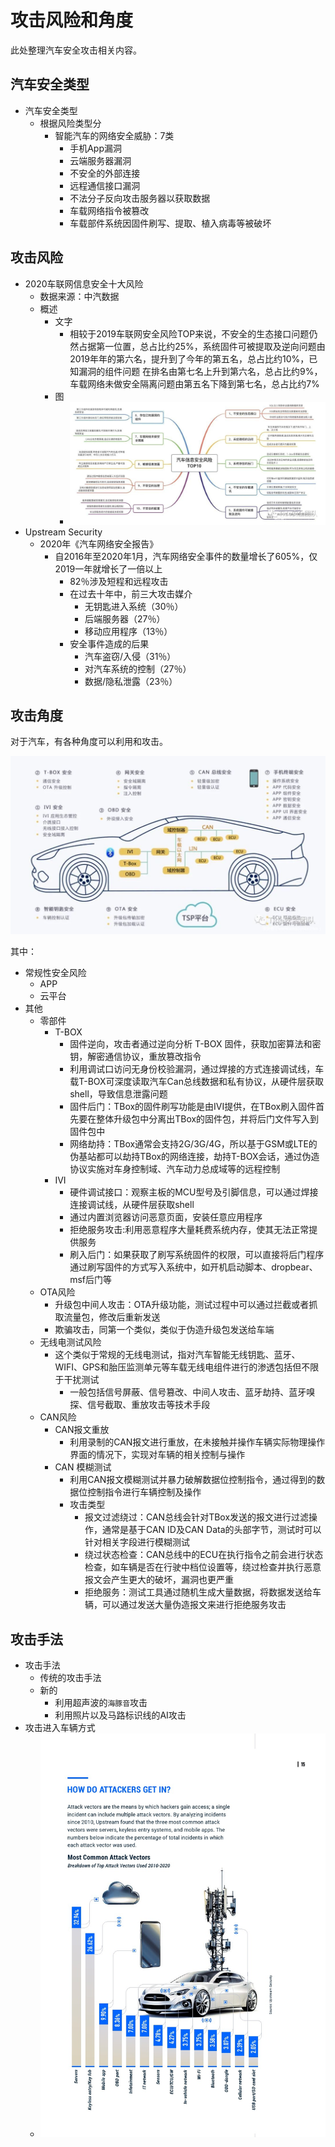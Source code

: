 # 攻击风险和角度

此处整理汽车安全攻击相关内容。

## 汽车安全类型

* 汽车安全类型
  * 根据风险类型分
    * 智能汽车的网络安全威胁：7类
      * 手机App漏洞
      * 云端服务器漏洞
      * 不安全的外部连接
      * 远程通信接口漏洞
      * 不法分子反向攻击服务器以获取数据
      * 车载网络指令被篡改
      * 车载部件系统因固件刷写、提取、植入病毒等被破坏

## 攻击风险

* 2020车联网信息安全十大风险
  * 数据来源：中汽数据
  * 概述
    * 文字
      * 相较于2019车联网安全风险TOP来说，不安全的生态接口问题仍然占据第一位置，总占比约25%，系统固件可被提取及逆向问题由2019年年的第六名，提升到了今年的第五名，总占比约10%，已知漏洞的组件问题  在排名由第七名上升到第六名，总占比约9%，车载网络未做安全隔离问题由第五名下降到第七名，总占比约7%
    * 图
      * ![car_security_risk_top_10](../assets/img/car_security_risk_top_10.jpg)
* Upstream Security
  * 2020年《汽车网络安全报告》
    * 自2016年至2020年1月，汽车网络安全事件的数量增长了605%，仅2019一年就增长了一倍以上
      * 82％涉及短程和远程攻击
      * 在过去十年中，前三大攻击媒介
        * 无钥匙进入系统（30％）
        * 后端服务器（27％）
        * 移动应用程序（13％）
      * 安全事件造成的后果
        * 汽车盗窃/入侵（31％）
        * 对汽车系统的控制（27％）
        * 数据/隐私泄露（23％）

## 攻击角度

对于汽车，有各种角度可以利用和攻击。

![car_attack_entry_aspect](../assets/img/car_attack_entry_aspect.jpg)

其中：

* 常规性安全风险
  * APP
  * 云平台
* 其他
  * 零部件
    * T-BOX
      * 固件逆向，攻击者通过逆向分析 T-BOX 固件，获取加密算法和密钥，解密通信协议，重放篡改指令
      * 利用调试口访问无身份校验漏洞，通过焊接的方式连接调试线，车载T-BOX可深度读取汽车Can总线数据和私有协议，从硬件层获取shell，导致信息泄露问题
      * 固件后门：TBox的固件刷写功能是由IVI提供，在TBox刷入固件首先要在整体升级包中分离出TBox的固件包，并将后门文件写入到固件包中
      * 网络劫持：TBox通常会支持2G/3G/4G，所以基于GSM或LTE的伪基站都可以劫持TBox的网络连接，劫持T-BOX会话，通过伪造协议实施对车身控制域、汽车动力总成域等的远程控制
    * IVI
      * 硬件调试接口：观察主板的MCU型号及引脚信息，可以通过焊接连接调试线，从硬件层获取shell
      * 通过内置浏览器访问恶意页面，安装任意应用程序
      * 拒绝服务攻击:利用恶意程序大量耗费系统内存，使其无法正常提供服务
      * 刷入后门：如果获取了刷写系统固件的权限，可以直接将后门程序通过刷写固件的方式写入系统中，如开机启动脚本、dropbear、msf后门等
  * OTA风险
    * 升级包中间人攻击：OTA升级功能，测试过程中可以通过拦截或者抓取流量包，修改后重新发送
    * 欺骗攻击，同第一个类似，类似于伪造升级包发送给车端
  * 无线电测试风险
    * 这个类似于常规的无线电测试，指对汽车智能无线钥匙、蓝牙、WIFI、GPS和胎压监测单元等车载无线电组件进行的渗透包括但不限于干扰测试
      * 一般包括信号屏蔽、信号篡改、中间人攻击、蓝牙劫持、蓝牙嗅探、信号截取、重放攻击等技术手段
  * CAN风险
    * CAN报文重放
      * 利用录制的CAN报文进行重放，在未接触并操作车辆实际物理操作界面的情况下，实现对车辆的相关控制与操作
    * CAN 模糊测试
      * 利用CAN报文模糊测试并暴力破解数据位控制指令，通过得到的数据位控制指令进行车辆控制及操作
      * 攻击类型
        * 报文过滤绕过：CAN总线会针对TBox发送的报文进行过滤操作，通常是基于CAN ID及CAN Data的头部字节，测试时可以针对相关字段进行模糊测试
        * 绕过状态检查：CAN总线中的ECU在执行指令之前会进行状态检查，如车辆是否在行驶中档位设置等，绕过检查并执行恶意报文会产生更大的破坏，漏洞也更严重
        * 拒绝服务：测试工具通过随机生成大量数据，将数据发送给车辆，可以通过发送大量伪造报文来进行拒绝服务攻击

## 攻击手法

* 攻击手法
  * 传统的攻击手法
  * 新的
    * 利用超声波的`海豚音`攻击
    * 利用照片以及马路标识线的AI攻击
* 攻击进入车辆方式
  * ![car_attack_into_method](../assets/img/car_attack_into_method.jpg)
